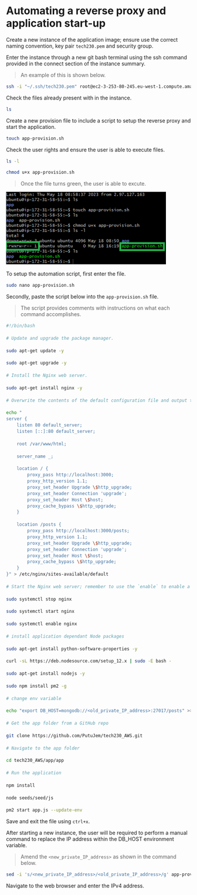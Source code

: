 
# Automating a reverse proxy and application start-up

Create a new instance of the application image; ensure use the correct naming convention, key pair `tech230.pem` and security group.

Enter the instance through a new git bash terminal using the ssh command provided in the connect section of the instance summary.

>An example of this is shown below.

```bash
ssh -i "~/.ssh/tech230.pem" root@ec2-3-253-80-245.eu-west-1.compute.amazonaws.com
```

Check the files already present with in the instance.

```bash
ls
```

Create a new provision file to include a script to setup the reverse proxy and start the application.

```bash
touch app-provision.sh
```

Check the user rights and ensure the user is able to execute files.

```bash
ls -l
```

```bash
chmod u+x app-provision.sh
```

> Once the file turns green, the user is able to excute.

![ls page](ls.png)

To setup the automation script, first enter the file.

```bash
sudo nano app-provision.sh
```

Secondly, paste the script below into the `app-provision.sh` file.

> The script provides comments with instructions on what each command accomplishes.

```bash
#!/bin/bash

# Update and upgrade the package manager.

sudo apt-get update -y

sudo apt-get upgrade -y

# Install the Nginx web server.

sudo apt-get install nginx -y

# Overwrite the contents of the default configuration file and output the new file contents.

echo "
server {
    listen 80 default_server;
    listen [::]:80 default_server;

    root /var/www/html;

    server_name _;

    location / {
        proxy_pass http://localhost:3000;
        proxy_http_version 1.1;
        proxy_set_header Upgrade \$http_upgrade;
        proxy_set_header Connection 'upgrade';
        proxy_set_header Host \$host;
        proxy_cache_bypass \$http_upgrade;
    }

    location /posts {
        proxy_pass http://localhost:3000/posts;
        proxy_http_version 1.1;
        proxy_set_header Upgrade \$http_upgrade;
        proxy_set_header Connection 'upgrade';
        proxy_set_header Host \$host;
        proxy_cache_bypass \$http_upgrade;
    }
}" > /etc/nginx/sites-available/default

# Start the Nginx web server; remember to use the `enable` to enable a service on next system restart.

sudo systemctl stop nginx 

sudo systemctl start nginx

sudo systemctl enable nginx

# install application dependant Node packages

sudo apt-get install python-software-properties -y

curl -sL https://deb.nodesource.com/setup_12.x | sudo -E bash -

sudo apt-get install nodejs -y

sudo npm install pm2 -g

# change env variable

echo "export DB_HOST=mongodb://<old_private_IP_address>:27017/posts" >> .bashrc

# Get the app folder from a GitHub repo

git clone https://github.com/PutuJem/tech230_AWS.git

# Navigate to the app folder

cd tech230_AWS/app/app

# Run the application

npm install

node seeds/seed/js

pm2 start app.js --update-env
```

Save and exit the file using `ctrl+x`.

After starting a new instance, the user will be required to perform a manual command to replace the IP address within the DB_HOST environment variable.

> Amend the `<new_private_IP_address>` as shown in the command below.

```bash
sed -i 's/<new_private_IP_address>/<old_private_IP_address>/g' app-provision.sh
```

Navigate to the web browser and enter the IPv4 address.